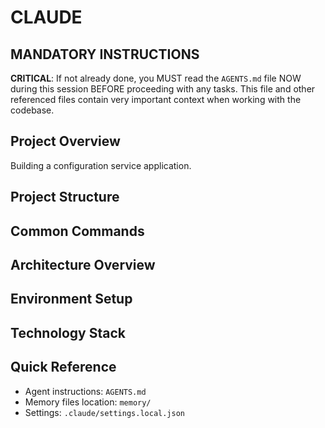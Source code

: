 # CLAUDE

## MANDATORY INSTRUCTIONS

**CRITICAL**: If not already done, you MUST read the `AGENTS.md` file NOW during this session BEFORE proceeding with any tasks. This file and other referenced files contain very important context when working with the codebase.

## Project Overview

Building a configuration service application.

## Project Structure

## Common Commands

## Architecture Overview

## Environment Setup

## Technology Stack

## Quick Reference

- Agent instructions: `AGENTS.md`
- Memory files location: `memory/`
- Settings: `.claude/settings.local.json`